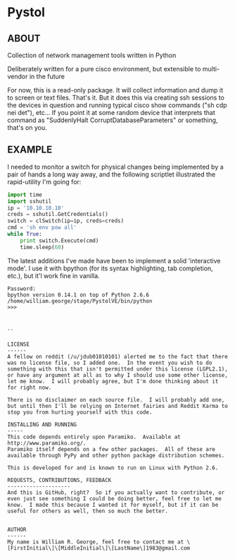 # Pystol
ABOUT
-----
Collection of network management tools written in Python

Deliberately written for a pure cisco environment, but extensible to multi-vendor in the future

For now, this is a read-only package.  It will collect information and dump it to screen or text files.  That's it.  But it does this via creating ssh sessions to the devices in question and running typical cisco show commands ("sh cdp nei det"), etc... If you point it at some random device that interprets that command as "SuddenlyHalt CorruptDatabaseParameters" or something, that's on you.  

EXAMPLE
-------

I needed to monitor a switch for physical changes being implemented by a pair of hands a long way away, and the following scriptlet illustrated the rapid-utility I'm going for:

```python
import time
import sshutil
ip = '10.10.10.10'
creds = sshutil.GetCredentials()
switch = clSwitch(ip=ip, creds=creds)
cmd = 'sh env pow all'
while True:
    print switch.Execute(cmd)
    time.sleep(60)
```

The latest additions I've made have been to implement a solid 'interactive mode'.  I use it with bpython (for its syntax highlighting, tab completion, etc.), but it'l work fine in vanilla.

```
Password:
bpython version 0.14.1 on top of Python 2.6.6 /home/william.george/stage/PystolVE/bin/python
>>>



``

LICENSE
------
A fellow on reddit (/u/jdub01010101) alerted me to the fact that there was no license file, so I added one.  In the event you wish to do something with this that isn't permitted under this license (LGPL2.1), or have any argument at all as to why I should use some other license, let me know.  I will probably agree, but I'm done thinking about it for right now.

There is no disclaimer on each source file.  I will probably add one, but until then I'll be relying on Internet fairies and Reddit Karma to stop you from hurting yourself with this code.

INSTALLING AND RUNNING
-----
This code depends entirely upon Paramiko.  Available at http://www.paramiko.org/.
Paramiko itself depends on a few other packages.  All of these are available through PyPy and other python package distribution schemes. 

This is developed for and is known to run on Linux with Python 2.6.  

REQUESTS, CONTRIBUTIONS, FEEDBACK
--------------------
And this is GitHub, right?  So if you actually want to contribute, or even just see something I could be doing better, feel free to let me know.  I made this because I wanted it for myself, but if it can be useful for others as well, then so much the better.


AUTHOR
------
My name is William R. George, feel free to contact me at \[FirstInitial\]\[MiddleInitial\]\[LastName\]1983@gmail.com
